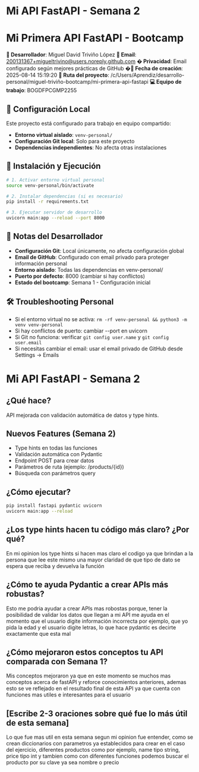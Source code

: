 # Mi API FastAPI - Semana 2

# Mi Primera API FastAPI - Bootcamp

**👤 Desarrollador**: Miguel David Triviño López
**📧 Email**: 200131367+migueltrivino@users.noreply.github.com
**� Privacidad**: Email configurado según mejores prácticas de GitHub
**�📅 Fecha de creación**: 2025-08-14 15:19:20
**📂 Ruta del proyecto**: /c/Users/Aprendiz/desarrollo-personal/miguel-triviño-bootcamp/mi-primera-api-fastapi
**💻 Equipo de trabajo**: BOGDFPCGMP2255

## 🔧 Configuración Local

Este proyecto está configurado para trabajo en equipo compartido:

- **Entorno virtual aislado**: `venv-personal/`
- **Configuración Git local**: Solo para este proyecto
- **Dependencias independientes**: No afecta otras instalaciones

## 🚀 Instalación y Ejecución

```bash
# 1. Activar entorno virtual personal
source venv-personal/bin/activate

# 2. Instalar dependencias (si es necesario)
pip install -r requirements.txt

# 3. Ejecutar servidor de desarrollo
uvicorn main:app --reload --port 8000
```

## 📝 Notas del Desarrollador

- **Configuración Git**: Local únicamente, no afecta configuración global
- **Email de GitHub**: Configurado con email privado para proteger información personal
- **Entorno aislado**: Todas las dependencias en venv-personal/
- **Puerto por defecto**: 8000 (cambiar si hay conflictos)
- **Estado del bootcamp**: Semana 1 - Configuración inicial

## 🛠️ Troubleshooting Personal

- Si el entorno virtual no se activa: `rm -rf venv-personal && python3 -m venv venv-personal`
- Si hay conflictos de puerto: cambiar --port en uvicorn
- Si Git no funciona: verificar `git config user.name` y `git config user.email`
- Si necesitas cambiar el email: usar el email privado de GitHub desde Settings → Emails

# Mi API FastAPI - Semana 2

## ¿Qué hace?

API mejorada con validación automática de datos y type hints.

## Nuevos Features (Semana 2)

- Type hints en todas las funciones
- Validación automática con Pydantic
- Endpoint POST para crear datos
- Parámetros de ruta (ejemplo: /products/{id})
- Búsqueda con parámetros query

## ¿Cómo ejecutar?

```bash
pip install fastapi pydantic uvicorn
uvicorn main:app --reload
```

## ¿Los type hints hacen tu código más claro? ¿Por qué?

En mi opinion los type hints si hacen mas claro el codigo ya que brindan a la persona que lee este mismo una mayor claridad de que tipo de dato se espera que reciba y devuelva la función 

## ¿Cómo te ayuda Pydantic a crear APIs más robustas?

Esto me podria ayudar a crear APIs mas robostas porque, tener la posibilidad de validar los datos que llegan a mi API me ayuda en el momento que el usuario digite información incorrecta por ejemplo, que yo pida la edad y el usuario digite letras, lo que hace pydantic es decirte exactamente que esta mal 

## ¿Cómo mejoraron estos conceptos tu API comparada con Semana 1?

Mis conceptos mejoraron ya que en este momento se muchos mas conceptos acerca de fastAPI y reforce conocimientos anteriores, ademas esto se ve reflejado en el resultado final de esta API ya que cuenta con funciones mas utiles e interesantes para el usuario

## [Escribe 2-3 oraciones sobre qué fue lo más útil de esta semana]

Lo que fue mas util en esta semana segun mi opinion fue entender, como se crean diccionarios con parametros ya establecidos para crear en el caso del ejercicio, diferentes productos como por ejemplo, name tipo string, price tipo int y tambien como con diferentes funciones podemos buscar el producto por su clave ya sea nombre o precio 
